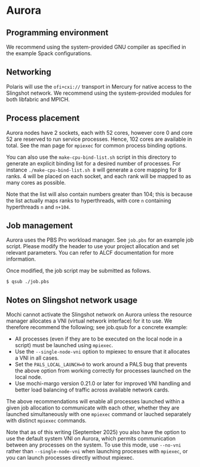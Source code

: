Aurora
======


Programming environment
-----------------------

We recommend using the system-provided GNU compiler as specified in the
example Spack configurations.

Networking
----------

Polaris will use the `ofi+cxi://` transport in Mercury for native access to
the Slingshot network. We recommend using the system-provided modules for
both libfabric and MPICH.

Process placement
-----------------

Aurora nodes have 2 sockets, each with 52 cores, however core 0 and core 52
are reserved to run service processes. Hence, 102 cores are available
in total.  See the man page for `mpiexec` for common process binding
options.

You can also use the `make-cpu-bind-list.sh` script in this directory to
generate an explicit binding list for a desired number of processes.  For
instance `./make-cpu-bind-list.sh 8` will generate a core mapping for 8
ranks. 4 will be placed on each socket, and each rank will be mapped to as
many cores as possible.

Note that the list will also contain numbers greater than 104; this is
because the list actually maps ranks to hyperthreads, with core `n`
containing hyperthreads `n` and `n+104`.

Job management
--------------

Aurora uses the PBS Pro workload manager.  See `job.pbs` for an example job
script. Please modify the header to use your project allocation and set
relevant parameters. You can refer to ALCF documentation for more
information.

Once modified, the job script may be submitted as follows.

```
$ qsub ./job.pbs
```

Notes on Slingshot network usage
--------------------------------

Mochi cannot activate the Slingshot network on Aurora unless the resource
manager allocates a VNI (virtual network interface) for it to use.  We
therefore recommend the following; see job.qsub for a concrete example:
* All processes (even if they are to be executed on the local node in a
  script) must be launched using `mpiexec`.
* Use the `--single-node-vni` option to mpiexec to ensure that it allocates
  a VNI in all cases.
* Set the `PALS_LOCAL_LAUNCH=0` to work around a PALS bug that prevents the
  above option from working correctly for processes launched on the local
  node.
* Use mochi-margo version 0.21.0 or later for improved VNI handling and
  better load balancing of traffic across available network cards.

The above recommendations will enable all processes launched within a given
job allocation to communicate with each other, whether they are launched
simultaneously with one `mpiexec` command or lauched separately with
distinct `mpiexec` commands.

Note that as of this writing (September 2025) you also have the option to
use the default system VNI on Aurora, which permits communication between
any processes on the system.  To use this mode, use `--no-vni` rather than
`--single-node-vni` when launching processes with `mpiexec`, or you can
launch processes directly without mpiexec.

